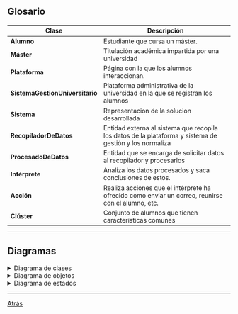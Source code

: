 ## Glosario

| Clase                           | Descripción                                                                                             |
| ------------------------------- | ------------------------------------------------------------------------------------------------------- |
| **Alumno**                      | Estudiante que cursa un máster.                                                                         |
| **Máster**                      | Titulación académica impartida por una universidad                                                      |
| **Plataforma**                  | Página con la que los alumnos interaccionan.                                                            |
| **SistemaGestionUniversitario** | Plataforma administrativa de la universidad en la que se registran los alumnos                          |
| **Sistema**                     | Representacion de la solucion desarrollada                                                              |
| **RecopiladorDeDatos**          | Entidad externa al sistema que recopila los datos de la plataforma y sistema de gestión y los normaliza |
| **ProcesadoDeDatos**            | Entidad que se encarga de solicitar datos al recopilador y procesarlos                                  |
| **Intérprete**                  | Analiza los datos procesados y saca conclusiones de estos.                                              |
| **Acción**                      | Realiza acciones que el intérprete ha ofrecido como enviar un correo, reunirse con el alumno, etc.      |
| **Clúster**                     | Conjunto de alumnos que tienen características comunes                                                  |
<hr>

## Diagramas

<details>
  <summary>Diagrama de clases</summary>
  
|Diagrama de clases
|:-:
|![](01-DiagramaDeClases/Clases.png)

</details>

<details>
  <summary>Diagrama de objetos</summary>
  
|Diagrama de objetos
|:-:
|![](02-DiagramaDeObjetos/Objetos.png)

</details>

<details>
  <summary>Diagrama de estados</summary>

  <div align="center">

| Estado                     | Descripción                                                                   |
| -------------------------- | ----------------------------------------------------------------------------- |
| **Alumnos Interactuando**  | El alumno interactúa con la plataforma o el sistema de gestión y genera datos |
| **Procesamiento Datos**    | Se procesan los datos generados por los alumnos                               |
| **Alumno Bajo Engagement** | Alumno con baja interacción y compromiso                                      |
| **Alumno Alto Engagement** | Alumno con alta interacción y compromiso                                      |
| **Abandono**               | Alumno deja la institución                                                    |

</div>
  
|             Diagrama de estados alumno              |             Diagrama de estados sistema              |
| :-------------------------------------------------: | :--------------------------------------------------: |
| ![](03-DiagramaDeEstados/DiagramaEstadosAlumno.png) | ![](03-DiagramaDeEstados/DiagramaEstadosSistema.png) |


</details>

<hr>

[Atrás](../readme.md)
